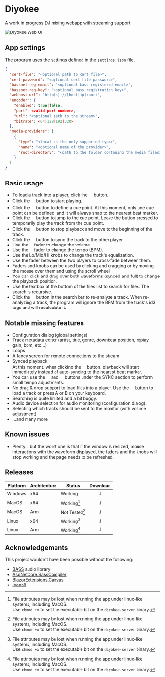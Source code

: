 # Diyokee
A work in progress DJ mixing webapp with streaming support 

![Diyokee Web UI](https://github.com/user-attachments/assets/3e4777d4-88c2-4880-97ee-278ba2416cfd)

## App settings
The program uses the settings defined in the `settings.json` file.

```json
{
  "cert-file": "<optional path to cert file>",
  "cert-password": "<optional cert file password>",
  "bassnet-reg-email": "<optional bass registered email>",
  "bassnet-reg-key": "<optional bass registration key>",
  "webhost-url": "http[s]://[host|ip]:port",
  "encoder": {
    "enabled": true|false,
    "port": <valid port number>,
    "url": "<optional path to the stream>",
    "bitrate": <64|128|192|320>
  },
  "media-providers": [
    {
      "type": "<local is the only supported type>",
      "name": "<optional name of the provider>",
      "root-directory": "<path to the folder contaning the media files>"
    }
  ]
}
```

## Basic usage

- To load a track into a player, click the <img src="https://raw.githubusercontent.com/morphx666/Diyokee/refs/heads/master/wwwroot/images/readme/eject.svg" width="12"> button.
- Click the <img src="https://raw.githubusercontent.com/morphx666/Diyokee/refs/heads/master/wwwroot/images/readme/play.svg" width="12"> button to start playing.
- Click the <img src="https://raw.githubusercontent.com/morphx666/Diyokee/refs/heads/master/wwwroot/images/readme/forward-step.svg" width="12"> button to define a cue point. At this moment, only one cue point can be defined, and it will always snap to the nearest beat marker.
- Click the <img src="https://raw.githubusercontent.com/morphx666/Diyokee/refs/heads/master/wwwroot/images/readme/down-left-and-up-right-to-center.svg" width="12"> button to jump to the cue point. Leave the button pressed to temporarily play the track from the cue point.
- Click the <img src="https://raw.githubusercontent.com/morphx666/Diyokee/refs/heads/master/wwwroot/images/readme/stop.svg" width="12"> button to stop playback and move to the beginning of the track.
- Click the <img src="https://raw.githubusercontent.com/morphx666/Diyokee/refs/heads/master/wwwroot/images/readme/arrow-right-from-bracket.svg" width="12"> button to sync the track to the other player
- Use the <img src="https://raw.githubusercontent.com/morphx666/Diyokee/refs/heads/master/wwwroot/images/readme/volume-high.svg" width="12"> fader to change the volume.
- Use the <img src="https://raw.githubusercontent.com/morphx666/Diyokee/refs/heads/master/wwwroot/images/readme/music.svg" width="12"> fader to change the tempo (BPM).
- Use the Lo/Mid/Hi knobs to change the track's equalization.
- Use the fader between the two players to cross-fade between them.
- Faders and knobs can be used by clicking and dragging or by moving the mouse over them and using the scroll wheel.
- You can click and drag over both waveforms (synced and full) to change the playback position.
- Use the textbox at the bottom of the files list to search for files. The search is recursive.
- Click the <img src="https://raw.githubusercontent.com/morphx666/Diyokee/refs/heads/master/wwwroot/images/readme/arrow-rotate-right.svg" width="12"> button in the search bar to re-analyze a track. When re-analyzing a track, the program will ignore the BPM from the track's id3 tags and will recalculate it.

## Notable missing features

- Configuration dialog (global settings)
- Track metadata editor (artist, title, genre, downbeat position, replay gain, bpm, etc...)
- Loops
- A fancy screen for remote connections to the stream
- Synced playback  
  At this moment, when clicking the <img src="https://raw.githubusercontent.com/morphx666/Diyokee/refs/heads/master/wwwroot/images/readme/play.svg" width="12"> button, playback will start immediately instead of auto-syncing to the nearest beat marker.  
- You can use the <img src="https://raw.githubusercontent.com/morphx666/Diyokee/refs/heads/master/wwwroot/images/readme/left-long.svg" width="12"> and <img src="https://raw.githubusercontent.com/morphx666/Diyokee/refs/heads/master/wwwroot/images/readme/right-long.svg" width="12"> buttons under the SYNC section to perform small tempo adjustments.
- No drag & drop support to load files into a player.
  Use the <img src="https://raw.githubusercontent.com/morphx666/Diyokee/refs/heads/master/wwwroot/images/readme/eject.svg" width="12"> button to load a track or press A or B on your keyboard.
- Searching is quite limited and a bit buggy.
- Audio device selection for audio monitoring (configuration dialog).
- Selecting which tracks should be sent to the monitor (with volume adjustment)
- ...and many more

## Known issues

- Plenty... but the worst one is that if the window is resized, mouse interactions with the waveform displayed, the faders and the knobs will stop working and the page needs to be refreshed.

## Releases

Platform|Architecture|Status|Download
---|---|---|:---:
Windows|x64|Working|[⭳](https://xfx.net/ftp/diyokee-releases/diyokee-win-x64.zip)
MacOS|x64|Working[^1]|[⭳](https://xfx.net/ftp/diyokee-releases/diyokee-osx-x64.zip)
MacOS|Arm|Not Tested[^1]|[⭳](https://xfx.net/ftp/diyokee-releases/diyokee-osx-arm64.zip)
Linux|x64|Working[^1]|[⭳](https://xfx.net/ftp/diyokee-releases/diyokee-linux-x64.zip)
Linux|Arm|Working[^1]|[⭳](https://xfx.net/ftp/diyokee-releases/diyokee-linux-arm64.zip)

## Acknowledgements

This project wouldn't have been possible without the following:
- [BASS](https://www.un4seen.com/bass.html) audio library
- [AspNetCore.SassCompiler](https://github.com/koenvzeijl/AspNetCore.SassCompiler)
- [BlazorExtensions.Canvas](https://github.com/BlazorExtensions/Canvas)
- [Icons8](https://icons8.com/)

[^1]: File attributes may be lost when running the app under linux-like systems, including MacOS.  
Use `chmod +x` to set the executable bit on the `diyokee-server` binary.
